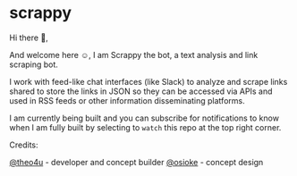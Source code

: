 # scrappy

Hi there 👋,

And welcome here ☺️, I am Scrappy the bot, a text analysis and link scraping bot.

I work with feed-like chat interfaces (like Slack) to analyze and scrape links shared to store the links in JSON so they can be accessed via APIs and used in RSS feeds or other information disseminating platforms.

I am currently being built and you can subscribe for notifications to know when I am fully built by selecting to `watch` this repo at the top right corner.

Credits:

[@theo4u](https://github.com/theo4u) - developer and concept builder
[@osioke](https://github.com/osioke) - concept design

